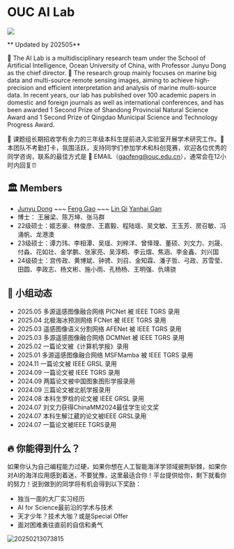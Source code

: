 # OUC AI Lab

![](https://gaopursuit.oss-cn-beijing.aliyuncs.com/img/2025/ouc_campus.jpg)

** Updated by 202505**

🎯 The AI Lab is a multidisciplinary research team under the School of Artificial Intelligence, Ocean University of China, with Professor Junyu Dong as the chief director. 🚀 The research group mainly focuses on marine big data and multi-source remote sensing images, aiming to achieve high-precision and efficient interpretation and analysis of marine multi-source data. In recent years, our lab has published over 100 academic papers in domestic and foreign journals as well as international conferences, and has been awarded 1 Second Prize of Shandong Provincial Natural Science Award and 1 Second Prize of Qingdao Municipal Science and Technology Progress Award.

🌈 课题组长期招收学有余力的三年级本科生提前进入实验室开展学术研究工作。🙋 本团队不考勤打卡，氛围活跃，支持同学们参加学术和科创竞赛，欢迎各位优秀的同学咨询，联系的最佳方式是 📧 EMAIL（<gaofeng@ouc.edu.cn>），通常会在12小时内回复⏰




## 🏛️ Members


*  [Junyu Dong](https://it.ouc.edu.cn/djy)  ~~~   [Feng Gao](fenggao.md)  ~~~ [Lin Qi](https://it.ouc.edu.cn/ql2)   [Yanhai Gan](https://it.ouc.edu.cn/gyh) 
* 博士： 王展梁、陈万坤、张马群
* 22级硕士：姬志豪、林俊彦、王嘉毅、程陆瑶、吴文敏、王玉芳、房召敏、冯涌帆、龙港澳
* 23级硕士：谭力玮、李相潭、吴瑶、刘梓洋、曾怿理、董硕、刘文力、刘晟、付淼、花如壮、金学鹏、张家亮、吴淳桐、李云熠、焦涵、李金鑫、刘兴国
* 24级硕士：宫传政、黄博斌、钟骋、刘召、金知霖、潘子哲、弓政、苏雪莹、田圆、李政志、杨文彬、施小雨、孔杨杨、王明强、仇靖骁




## 🚩 小组动态
* 2025.05 多源遥感图像融合网络 PICNet 被 IEEE TGRS 录用
* 2025.04 北极海冰预测网络 FCNet 被 IEEE TGRS 录用
* 2025.03 遥感图像语义分割网络 AFENet 被 IEEE TGRS 录用
* 2025.03 多源遥感图像融合网络 DCMNet 被 IEEE TGRS 录用
* 2025.02 一篇论文被《计算机学报》录用
* 2025.01 多源遥感图像融合网络 MSFMamba 被 IEEE TGRS 录用
* 2024.11 一篇论文被 IEEE GRSL 录用
* 2024.09 一篇论文被 IEEE TGRS 录用
* 2024.09 两篇论文被中国图象图形学报录用
* 2024.09 三篇论文被北航学报录用
* 2024.08 本科生罗梒的论文被 IEEE GRSL 录用
* 2024.07 刘文力获得ChinaMM2024最佳学生论文奖
* 2024.07 本科生解江葳的论文被IEEE GRSL录用
* 2024.07 一篇论文被IEEE TGRS录用

## 🔥 你能得到什么？

如果你认为自己编程能力过硬，如果你想在人工智能海洋学领域披荆斩棘，如果你对AI的海洋应用感到着迷，不要犹豫，这里最适合你！平台提供给你，剩下就看你的努力！说到做到的同学将有机会得到以下奖励：
* 独当一面的大厂实习经历
* AI for Science最前沿的学术与技术
* 天才少年？技术大咖？或是Special Offer
* 面对困难勇往直前的自信和勇气



![20250213073815](https://gaopursuit.oss-cn-beijing.aliyuncs.com/img/2025/20250213073815.jpg)


​




